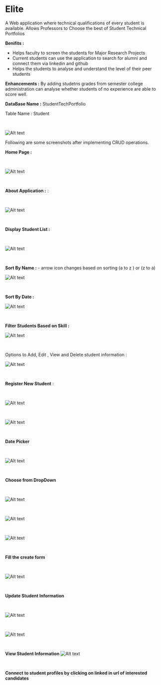 # Elite
A Web application where technical qualifications of every student is available. Allows Professors to Choose the best of Student Technical Portfolios

**Benifits :**

* Helps faculty to screen the students for Major Research Projects
* Current students can use the application to search for alumni and connect them via linkedin and github
* Helps the students to analyse and understand the level of their peer students

**Enhancements :**
By adding studetns grades from semester college administration can analyse whether students of no experience are able to score well.


**DataBase Name :** StudentTechPortfolio

Table Name : Student
<p>&nbsp;</p>

![Alt text](/Elite/Images/database.jpg?raw=true "Optional Title")

Following are some screenshots after implementing CRUD operations.

**Home Page :**  <p>&nbsp;</p>

![Alt text](/Elite/Images/Home%20Page.jpg?raw=true)
<p>&nbsp;</p>

**About Application :** : 
<p>&nbsp;</p>


![Alt text](/Elite/Images/About.jpg?raw=true)
<p>&nbsp;</p>

**Display Student List :**
<p>&nbsp;</p>


![Alt text](/Elite/Images/Student%20List.jpg?raw=true)
<p>&nbsp;</p>

**Sort By Name :** - arrow icon changes based on sorting (a to z ) or (z to a)

![Alt text](/Elite/Images/Sorting.jpg?raw=true)
<p>&nbsp;</p>


**Sort By Date :**

![Alt text](/Elite/Images/Date%20Sorting.jpg?raw=true)
<p>&nbsp;</p>


**Filter Students Based on Skill :**

![Alt text](/Elite/Images/search%20python.jpg?raw=true)
<p>&nbsp;</p>


Options to Add, Edit , View and Delete student information :

![Alt text](/Elite/Images/Edit%20and%20create%20options.jpg?raw=true)
<p>&nbsp;</p>


**Register New Student** : 
<p>&nbsp;</p>


![Alt text](/Elite/Images/create%20screen.jpg?raw=true)
<p>&nbsp;</p>

![Alt text](/Elite/Images/Create%202.jpg?raw=true)
<p>&nbsp;</p>


**Date Picker**
<p>&nbsp;</p>


![Alt text](/Elite/Images/date%20picker.jpg?raw=true)
<p>&nbsp;</p>


**Choose from DropDown**
<p>&nbsp;</p>


![Alt text](/Elite/Images/choose%20from%20options.jpg?raw=true)
<p>&nbsp;</p>


![Alt text](/Elite/Images/choose%20from%20program.jpg?raw=true)
<p>&nbsp;</p>


![Alt text](/Elite/Images/choose%20from%20options.jpg?raw=true)
<p>&nbsp;</p>


**Fill the create form**
<p>&nbsp;</p>

![Alt text](/Elite/Images/fill%20information.jpg?raw=true)

<p>&nbsp;</p>

**Update Student Information**
<p>&nbsp;</p>



![Alt text](/Elite/Images/Edit%20Student.jpg?raw=true)
<p>&nbsp;</p>

![Alt text](/Elite/Images/Edit%20Student2.jpg?raw=true)

<p>&nbsp;</p>


**View Student Information**
![Alt text](/Elite/Images/View%20informtaion.jpg?raw=true)

<p>&nbsp;</p>


**Connect to student profiles by clicking on linked in url of interested candidates**
